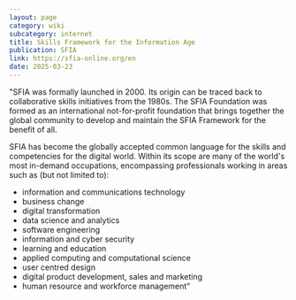 ```yaml
---
layout: page
category: wiki
subcategory: internet
title: Skills Framework for the Information Age
publication: SFIA
link: https://sfia-online.org/en
date: 2025-03-23
---
```


"SFIA was formally launched in 2000. Its origin can be traced back to collaborative skills initiatives from the 1980s. The SFIA Foundation was formed as an international not-for-profit foundation that brings together the global community to develop and maintain the SFIA Framework for the benefit of all.

SFIA has become the globally accepted common language for the skills and competencies for the digital world. Within its scope are many of the world's most in-demand occupations, encompassing professionals working in areas such as (but not limited to):

* information and communications technology
* business change
* digital transformation
* data science and analytics
* software engineering
* information and cyber security
* learning and education
* applied computing and computational science
* user centred design
* digital product development, sales and marketing
* human resource and workforce management"
